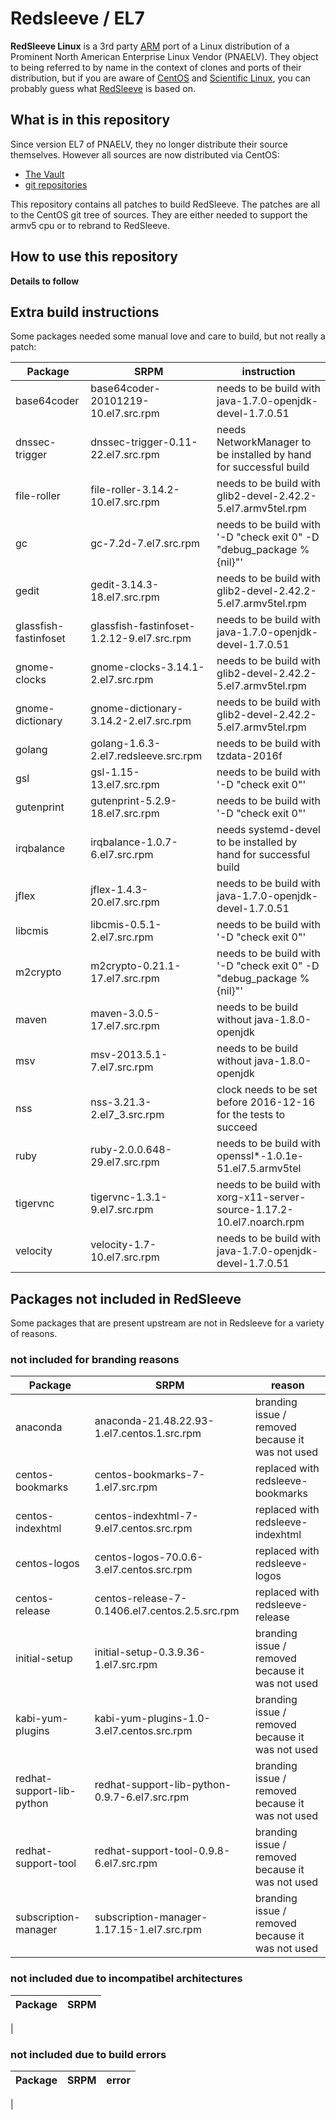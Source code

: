 # Redsleeve / EL7

**RedSleeve Linux** is a 3rd party [ARM](http://en.wikipedia.org/wiki/ARM_architecture) port of a Linux distribution of a Prominent North American Enterprise Linux Vendor (PNAELV). They object to being referred to by name in the context of clones and ports of their distribution, but if you are aware of [CentOS](http://en.wikipedia.org/wiki/CentOS) and [Scientific Linux](http://en.wikipedia.org/wiki/Scientific_Linux), you can probably guess what [RedSleeve](http://wiki.redsleeve.org) is based on. 


## What is in this repository

Since version EL7 of PNAELV, they no longer distribute their source themselves. However all sources are now distributed via CentOS:
* [The Vault](http://vault.centos.org/)
* [git repositories](https://git.centos.org/)

This repository contains all patches to build RedSleeve. The patches are all to the CentOS git tree of sources. They are either needed to support the armv5 cpu or to rebrand to RedSleeve.


## How to use this repository

**Details to follow**


## Extra build instructions

Some packages needed some manual love and care to build, but not really a patch:

| Package | SRPM | instruction
|---|---|---
| base64coder | base64coder-20101219-10.el7.src.rpm | needs to be build with java-1.7.0-openjdk-devel-1.7.0.51
| dnssec-trigger | dnssec-trigger-0.11-22.el7.src.rpm | needs NetworkManager to be installed by hand for successful build
| file-roller | file-roller-3.14.2-10.el7.src.rpm | needs to be build with glib2-devel-2.42.2-5.el7.armv5tel.rpm
| gc | gc-7.2d-7.el7.src.rpm | needs to be build with '-D "check exit 0" -D "debug_package %{nil}"'
| gedit | gedit-3.14.3-18.el7.src.rpm | needs to be build with glib2-devel-2.42.2-5.el7.armv5tel.rpm
| glassfish-fastinfoset | glassfish-fastinfoset-1.2.12-9.el7.src.rpm | needs to be build with java-1.7.0-openjdk-devel-1.7.0.51
| gnome-clocks | gnome-clocks-3.14.1-2.el7.src.rpm | needs to be build with glib2-devel-2.42.2-5.el7.armv5tel.rpm
| gnome-dictionary | gnome-dictionary-3.14.2-2.el7.src.rpm | needs to be build with glib2-devel-2.42.2-5.el7.armv5tel.rpm
| golang | golang-1.6.3-2.el7.redsleeve.src.rpm | needs to be build with tzdata-2016f
| gsl | gsl-1.15-13.el7.src.rpm | needs to be build with '-D "check exit 0"'
| gutenprint | gutenprint-5.2.9-18.el7.src.rpm | needs to be build with '-D "check exit 0"'
| irqbalance | irqbalance-1.0.7-6.el7.src.rpm | needs systemd-devel to be installed by hand for successful build
| jflex | jflex-1.4.3-20.el7.src.rpm | needs to be build with java-1.7.0-openjdk-devel-1.7.0.51
| libcmis | libcmis-0.5.1-2.el7.src.rpm | needs to be build with '-D "check exit 0"'
| m2crypto | m2crypto-0.21.1-17.el7.src.rpm | needs to be build with '-D "check exit 0" -D "debug_package %{nil}"'
| maven | maven-3.0.5-17.el7.src.rpm | needs to be build without java-1.8.0-openjdk
| msv | msv-2013.5.1-7.el7.src.rpm | needs to be build without java-1.8.0-openjdk
| nss | nss-3.21.3-2.el7_3.src.rpm | clock needs to be set before 2016-12-16 for the tests to succeed
| ruby | ruby-2.0.0.648-29.el7.src.rpm | needs to be build with openssl*-1.0.1e-51.el7.5.armv5tel
| tigervnc | tigervnc-1.3.1-9.el7.src.rpm | needs to be build with xorg-x11-server-source-1.17.2-10.el7.noarch.rpm
| velocity | velocity-1.7-10.el7.src.rpm | needs to be build with java-1.7.0-openjdk-devel-1.7.0.51


## Packages not included in RedSleeve

Some packages that are present upstream are not in Redsleeve for a variety of reasons.


### not included for branding reasons

| Package | SRPM | reason
|---|---|---
| anaconda | anaconda-21.48.22.93-1.el7.centos.1.src.rpm | branding issue / removed because it was not used
| centos-bookmarks | centos-bookmarks-7-1.el7.src.rpm | replaced with redsleeve-bookmarks
| centos-indexhtml | centos-indexhtml-7-9.el7.centos.src.rpm | replaced with redsleeve-indexhtml
| centos-logos | centos-logos-70.0.6-3.el7.centos.src.rpm | replaced with redsleeve-logos
| centos-release | centos-release-7-0.1406.el7.centos.2.5.src.rpm | replaced with redsleeve-release
| initial-setup | initial-setup-0.3.9.36-1.el7.src.rpm | branding issue / removed because it was not used
| kabi-yum-plugins | kabi-yum-plugins-1.0-3.el7.centos.src.rpm | branding issue / removed because it was not used
| redhat-support-lib-python | redhat-support-lib-python-0.9.7-6.el7.src.rpm | branding issue / removed because it was not used
| redhat-support-tool | redhat-support-tool-0.9.8-6.el7.src.rpm | branding issue / removed because it was not used
| subscription-manager | subscription-manager-1.17.15-1.el7.src.rpm | branding issue / removed because it was not used


### not included due to incompatibel architectures

| Package | SRPM
|---|---
|


### not included due to build errors

| Package | SRPM | error
|---|---|---
|
